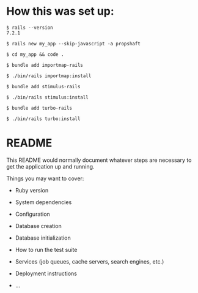 # How this was set up:

```
$ rails --version
7.2.1

$ rails new my_app --skip-javascript -a propshaft

$ cd my_app && code .

$ bundle add importmap-rails

$ ./bin/rails importmap:install

$ bundle add stimulus-rails

$ ./bin/rails stimulus:install

$ bundle add turbo-rails

$ ./bin/rails turbo:install

```

# README

This README would normally document whatever steps are necessary to get the
application up and running.

Things you may want to cover:

* Ruby version

* System dependencies

* Configuration

* Database creation

* Database initialization

* How to run the test suite

* Services (job queues, cache servers, search engines, etc.)

* Deployment instructions

* ...
